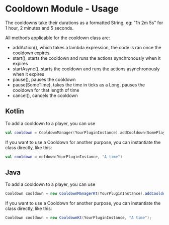 # Cooldown Module - Usage

The cooldowns take their durations as a formatted String, eg: "1h 2m 5s" for 1 hour, 2 minutes and 5 seconds.

All methods applicable for the cooldown class are:

- addAction(), which takes a lambda expression, the code is ran once the cooldown expires
- start(), starts the cooldown and runs the actions synchronously when it expires
- startAsync(), starts the cooldown and runs the actions asynchronously when it expires
- pause(), pauses the cooldown
- pause(SomeTime), takes the time in ticks as a Long, pauses the cooldown for that length of time
- cancel(), cancels the cooldown

## Kotlin

To add a cooldown to a player, you can use
```kotlin
val cooldown = CooldownManager(YourPluginInstance).addCooldown(SomePlayer, "A time")
```

If you want to use a Cooldown for another purpose, you can instantiate the class directly, like this:
```kotlin
val cooldown = ooldown(YourPluginInstance, "A time")
```

## Java

To add a cooldown to a player, you can use
```java
Cooldown cooldown = new CooldownManagerKt(YourPluginInstance).addCooldown(SomePlayer, "A time");
```

If you want to use a Cooldown for another purpose, you can instantiate the class directly, like this:
```java
Cooldown cooldown = new CooldownKt(YourPluginInstance, "A time");
```